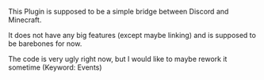 This Plugin is supposed to be a simple bridge between Discord and Minecraft.

It does not have any big features (except maybe linking) and is supposed to be barebones for now.

The code is very ugly right now, but I would like to maybe rework it sometime (Keyword: Events)
